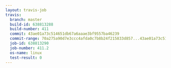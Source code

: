 ```yaml
---
layout: travis-job
travis:
  branch: master
  build-id: 638813288
  build-number: 411
  commit: 43ae01a73c514651db67a6aaae3bf9557ba46239
  commit-range: 70a275a90d7e3ccc4afda0c7b8b24f215833d857...43ae01a73c514651db67a6aaae3bf9557ba46239
  job-id: 638813290
  job-number: 411.2
  os-name: linux
  test-result: 0
---
```

